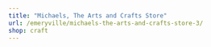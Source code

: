 ```yaml
---
title: "Michaels, The Arts and Crafts Store"
url: /emeryville/michaels-the-arts-and-crafts-store-3/
shop: craft
---
```

